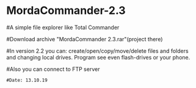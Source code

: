# MordaCommander-2.3

#A simple file explorer like Total Commander

#Download archive "MordaCommander 2.3.rar"(project there)

#In version 2.2 you can: create/open/copy/move/delete files and folders and changing local drives. Program see even flash-drives or your phone.

#Also you can connect to FTP server
	
	
	
	#Date: 13.10.19
